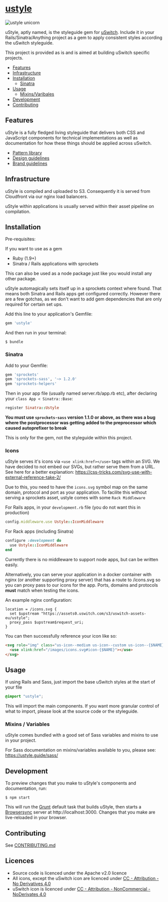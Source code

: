# [ustyle](http://ustyle.guide)

![ustyle unicorn](https://assets0.uswitch.com/s3/uswitch-assets-eu/ustyle/ustyle-unicorn.png)

uStyle, aptly named, is the styleguide gem for [uSwitch](http://www.uswitch.com). Include it in your Rails/Sinatra/Anything project as a gem to apply consistent styles according the uSwitch styleguide.

This project is provided as is and is aimed at building uSwitch specific projects.

* [Features](#features)
* [Infrastructure](#infrastructure)
* [Installation](#installation)
  * [Sinatra](#sinatra)
* [Usage](#usage)
  * [Mixins/Varibales](#mixins-variables)
* [Development](#development)
* [Contributing](#contributing)

## Features

uStyle is a fully fledged living styleguide that delivers both CSS and JavaScript components for technical implementations as well as documentation for how these things should be applied across uSwitch.

* [Pattern library](https://ustyle.guide/pattern-library/index.html)
* [Design guidelines](https://ustyle.guide/design/index.html)
* [Brand guidelines](https://ustyle.guide/brand/index.html)

## Infrastructure

uStyle is compiled and uploaded to S3. Consequently it is served from Cloudfront via our nginx load balancers.

uStyle within applications is usually served within their asset pipeline on compilation.

## Installation

Pre-requisites:

If you want to use as a gem

* Ruby (1.9+)
* Sinatra / Rails applications with sprockets

This can also be used as a node package just like you would install any other package.

uStyle automagically sets itself up in a sprockets context where found. That means both Sinatra and Rails apps get configured correctly. However there are a few gotchas, as we don't want to add gem dependencies that are only required for certain set ups.

Add this line to your application's Gemfile:

```ruby
gem 'ustyle'
```

And then run in your terminal:

    $ bundle

### Sinatra

Add to your Gemfile:
``` ruby
gem 'sprockets'
gem 'sprockets-sass', '~> 1.2.0'
gem 'sprockets-helpers'
```

Then in your app file (usually named server.rb/app.rb etc), after declaring your `class App < Sinatra::Base`:

```ruby
register Sinatra::Ustyle
```

**You must use `sprockets-sass` version 1.1.0 or above, as there was a bug where the postprocessor was getting added to the preprocessor which caused autoprefixer to break**

This is only for the gem, not the styleguide within this project.

### Icons

uStyle serves it's icons via `<use xlink:href></use>` tags within an SVG. We have decided to not embed our SVGs, but rather serve them from a URL. See here for a better explanation: https://css-tricks.com/svg-use-with-external-reference-take-2/

Due to this, you need to have the `icons.svg` symbol map on the same domain, protocol and port as your application. To facilite this without serving a sprockets asset, ustyle comes with some `Rack Middleware`

For Rails apps, in your `development.rb` file (you do not want this in production)
```ruby
config.middleware.use Ustyle::IconMiddleware
```

For Rack apps (including Sinatra)
```ruby
configure :development do
  use Ustyle::IconMiddleware
end
```

Currently there is no middleware to support node apps, but can be written easily.

Alternatively, you can serve your application in a docker container with nginx (or another supporting proxy server) that has a route to /icons.svg so you can proxy pass to our icons for the app. Ports, domains and protocols **must** match when testing the icons.

An example nginx configuration:
```nginx
location = /icons.svg {
  set $upstream "https://assets0.uswitch.com/s3/uswitch-assets-eu/ustyle";
  proxy_pass $upstream$request_uri;
}
```

You can then successfully reference your icon like so:

```html
<svg role="img" class="us-icon--medium us-icon--custom us-icon--{$NAME}">
  <use xlink:href="/images/icons.svg#icon-{$NAME}"></use>
</svg>
```

## Usage

If using Rails and Sass, just import the base uSwitch styles at the start of your file

```scss
@import "ustyle";
```

This will import the main components. If you want more granular control of what to import, please look at the source code or the styleguide.

### Mixins / Variables

uStyle comes bundled with a good set of Sass variables and mixins to use in your project.

For Sass documentation on mixins/variables available to you, please see: https://ustyle.guide/sass/

## Development

To preview changes that you make to uStyle's components and documentation, run:

    $ npm start

This will run the [Grunt](http://gruntjs.com/) default task that builds uStyle, then starts a [Browsersync](https://www.browsersync.io/) server at http://localhost:3000. Changes that you make are live-reloaded in your browser.

## Contributing

See [CONTRIBUTING.md](https://github.com/uswitch/ustyle/blob/master/CONTRIBUTING.md)

## Licences

- Source code is licenced under the Apache v2.0 licence
- All icons, except the uSwitch icon are licenced under [CC - Attribution - No Derivatives 4.0](http://creativecommons.org/licenses/by-nd/4.0/)
- uSwitch icon is licenced under [CC - Attribution - NonCommercial - NoDerivates 4.0](http://creativecommons.org/licenses/by-nc-nd/4.0/)
